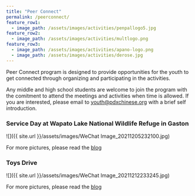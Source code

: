 ```yaml
---
title: "Peer Connect"
permalink: /peerconnect/
feature_row1:
  - image_path: /assets/images/activities/penpallogo5.jpg
feature_row2:
  - image_path: /assets/images/activities/multlogo.png
feature_row3:
  - image_path: /assets/images/activities/apano-logo.png
  - image_path: /assets/images/activities/derose.jpg
---
```


Peer Connect program is designed to provide opportunities for the youth to get connected through organizing and participating in the activities.

Any middle and high school students are welcome to join the program with the comitment to attend the meetings and activities when time is allowed. If you are interested, please email to [youth@pdxchinese.org](youth@pdxchinese.org) with a brief self introduction.

### Service Day at Wapato Lake National Wildlife Refuge in Gaston

![]({{ site.url }}/assets/images/WeChat Image_20211205232100.jpg)

For more pictures, please read the [blog](https://pdxchinese.org/peer_connect_service_day_dec_2021/)

### Toys Drive

![]({{ site.url }}/assets/images/WeChat Image_20211212233245.jpg)

For more pictures, please read the [blog](https://pdxchinese.org/toy_drive_2021/)

